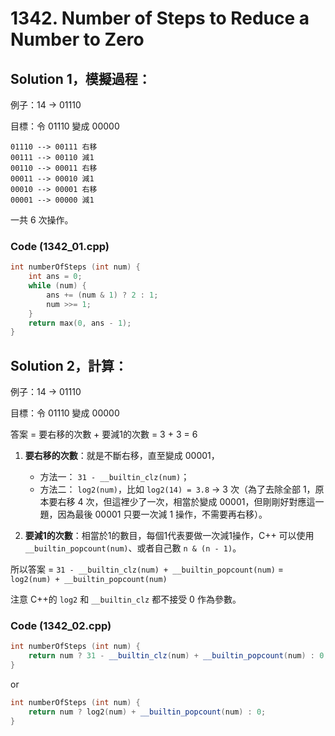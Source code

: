 # 1342. Number of Steps to Reduce a Number to Zero

## Solution 1，模擬過程：

例子：14 -> 01110

目標：令 01110 變成 00000

```
01110 --> 00111 右移
00111 --> 00110 減1
00110 --> 00011 右移
00011 --> 00010 減1
00010 --> 00001 右移
00001 --> 00000 減1
```
一共 6 次操作。

### Code (1342_01.cpp)

```cpp
int numberOfSteps (int num) {
    int ans = 0;
    while (num) {
        ans += (num & 1) ? 2 : 1;
        num >>= 1;
    }
    return max(0, ans - 1);
}
```

## Solution 2，計算：

例子：14 -> 01110

目標：令 01110 變成 00000

答案 = 要右移的次數 + 要減1的次數 = 3 + 3 = 6

1. <strong>要右移的次數</strong>：就是不斷右移，直至變成 00001，
    - 方法一： ```31 - __builtin_clz(num)```；
    - 方法二：  ```log2(num)```，比如 ```log2(14) = 3.8``` -> 3 次（為了去除全部 1，原本要右移 4 次，但這裡少了一次，相當於變成 00001，但剛剛好對應這一題，因為最後 00001 只要一次減 1 操作，不需要再右移）。

2. <strong>要減1的次數</strong>：相當於1的數目，每個1代表要做一次減1操作，C++ 可以使用 ```__builtin_popcount(num)```、或者自己數 ```n & (n - 1)```。

所以答案 = ```31 - __builtin_clz(num) + __builtin_popcount(num)``` = ```log2(num) + __builtin_popcount(num)```

注意 C++的 ```log2``` 和 ```__builtin_clz``` 都不接受 0 作為參數。

### Code (1342_02.cpp)

```cpp
int numberOfSteps (int num) {
    return num ? 31 - __builtin_clz(num) + __builtin_popcount(num) : 0;
}
```

or

```cpp
int numberOfSteps (int num) {
    return num ? log2(num) + __builtin_popcount(num) : 0;
}
```
